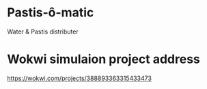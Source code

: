 # Pastis-ô-matic

Water & Pastis distributer

# Wokwi simulaion project address 

https://wokwi.com/projects/388893363315433473
